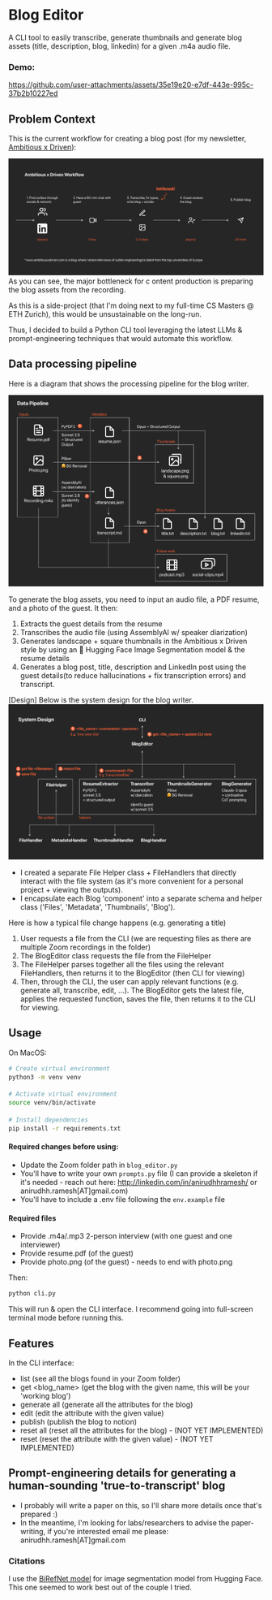 # Blog Editor

A CLI tool to easily transcribe, generate thumbnails and generate blog assets (title, description, blog, linkedin) for a given .m4a audio file.

### Demo:
https://github.com/user-attachments/assets/35e19e20-e7df-443e-995c-37b2b10227ed

## Problem Context

This is the current workflow for creating a blog post (for my newsletter, [Ambitious x Driven](https://www.ambitiousxdriven.com)):

![axd_workflow](./assets/axd_workflow.png)
As you can see, the major bottleneck for c
ontent production is preparing the blog assets from the recording.

As this is a side-project (that I'm doing next to my full-time CS Masters @ ETH Zurich), this would be unsustainable on the long-run.

Thus, I decided to build a Python CLI tool leveraging the latest LLMs & prompt-engineering techniques that would automate this workflow.

## Data processing pipeline

Here is a diagram that shows the processing pipeline for the blog writer.

![axd_data_flow](./assets/axd_pipeline.png)

To generate the blog assets, you need to input an audio file, a PDF resume, and a photo of the guest.
It then:

1. Extracts the guest details from the resume
2. Transcribes the audio file (using AssemblyAI w/ speaker diarization)
3. Generates landscape + square thumbnails in the Ambitious x Driven style by using an 🤗 Hugging Face Image Segmentation model & the resume details
4. Generates a blog post, title, description and LinkedIn post using the guest details(to reduce hallucinations + fix transcription errors) and transcript.

[Design]
Below is the system design for the blog writer.
![axd_design](./assets/system_design.png)

- I created a separate File Helper class + FileHandlers that directly interact with the file system (as it's more convenient for a personal project + viewing the outputs).
- I encapsulate each Blog 'component' into a separate schema and helper class ('Files', 'Metadata', 'Thumbnails', 'Blog').

Here is how a typical file change happens (e.g. generating a title)

1. User requests a file from the CLI (we are requesting files as there are multiple Zoom recordings in the folder)
2. The BlogEditor class requests the file from the FileHelper
3. The FileHelper parses together all the files using the relevant FileHandlers, then returns it to the BlogEditor (then CLI for viewing)
4. Then, through the CLI, the user can apply relevant functions (e.g. generate all, transcribe, edit, ...). The BlogEditor gets the latest file, applies the requested function, saves the file, then returns it to the CLI for viewing.

## Usage

On MacOS:

```bash
# Create virtual environment
python3 -m venv venv

# Activate virtual environment
source venv/bin/activate

# Install dependencies
pip install -r requirements.txt
```

#### Required changes before using:

- Update the Zoom folder path in `blog_editor.py`
- You'll have to write your own `prompts.py` file (I can provide a skeleton if it's needed - reach out here: http://linkedin.com/in/anirudhhramesh/ or anirudhh.ramesh[AT]gmail.com)
- You'll have to include a .env file following the `env.example` file

#### Required files

- Provide .m4a/.mp3 2-person interview (with one guest and one interviewer)
- Provide resume.pdf (of the guest)
- Provide photo.png (of the guest) - needs to end with photo.png

Then:

```bash
python cli.py
```

This will run & open the CLI interface. I recommend going into full-screen terminal mode before running this.

## Features

In the CLI interface:
- list (see all the blogs found in your Zoom folder)
- get <blog_name> (get the blog with the given name, this will be your 'working blog')
- generate all (generate all the attributes for the blog)
- edit <attribute> <value> (edit the attribute with the given value)
- publish (publish the blog to notion)
- reset all (reset all the attributes for the blog) - (NOT YET IMPLEMENTED)
- reset <attribute> (reset the attribute with the given value) - (NOT YET IMPLEMENTED)

## Prompt-engineering details for generating a human-sounding 'true-to-transcript' blog

- I probably will write a paper on this, so I'll share more details once that's prepared :)
- In the meantime, I'm looking for labs/researchers to advise the paper-writing, if you're interested email me please: anirudhh.ramesh[AT]gmail.com

### Citations

I use the [BiRefNet model](https://huggingface.co/ZhengPeng7/BiRefNet_demo) for image segmentation model from Hugging Face. This one seemed to work best out of the couple I tried.
